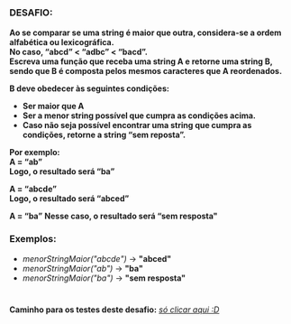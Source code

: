 #

<h3>DESAFIO:</h3>

**Ao se comparar se uma string é maior que outra, considera-se a ordem alfabética ou lexicográfica.**
<br>
**No caso, “abcd” < “adbc” < “bacd”.**
<br>
**Escreva uma função que receba uma string A e retorne uma string B, sendo que B é composta pelos mesmos caracteres que A
reordenados.**

**B deve obedecer às seguintes condições:**
- **Ser maior que A**
- **Ser a menor string possível que cumpra as condições acima.**
- **Caso não seja possível encontrar uma string que cumpra as condições, retorne a string “sem reposta”.**

**Por exemplo:**
<br>
**A = “ab”**
<br>
**Logo, o resultado será “ba”**

**A = “abcde”**
<br>
**Logo, o resultado será “abced”**

**A = “ba”**
**Nesse caso, o resultado será “sem resposta"**

<h3>Exemplos:</h3>

- _menorStringMaior("abcde")_ → **"abced"**
- _menorStringMaior("ab")_ → **"ba"**
- _menorStringMaior("ba")_ → **"sem resposta"**

#

**Caminho para os testes deste desafio:** [_só clicar aqui :D_](https://github.com/jeffersontavaresdm/desafios/tree/main/src/test/java/desafios/desafio_09)